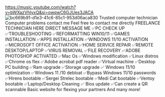 https://music.youtube.com/watch?v=bWXazVhlyxQ&si=owqwC6GJUes3JACA
![bc669b91-d1e3-41c6-85c1-953d06aca830](https://github.com/user-attachments/assets/ea3d6379-11a9-4df9-beae-6b5ef006e363)
Trusted computer technician
Computer problems contact me
Feel free to contact me directly
FREELANCE TECHNICIAN HERE
DIRECT MESSAGE ME
✅PC CHECK UP
✅TROUBLESHOOTING
✅REFORMATTING WIN10/11
✅GAMES INSTALLATION
✅APPS INSTALLATION
✅WINDOWS 11/10 ACTIVATION
✅MICROSOFT OFFICE ACTIVATION
✅HOME SERVICE REPAIR
✅REMOTE DESKTOP/LAPTOP
✅VIRUS REMOVAL
✅FILE RECOVERY
✅ADOBE PHOTOSHOP ACTIVATED
✅Mac Os
✅Windows modification
✅Linux distros
✅Chrome os flex
✅Adobe acrobat pdf reader
✅Virtual machine
✅Desktop PC building
✅Ram upgrade
✅Storage upgrade
✅ Windows 11/10 optimization
✅Windows 11 /10 debloat
✅Bypass Windows 11/10 passwords
✅Hirens bootable
✅Sergei Strelec bootable
✅Medi Cat bootable
✅Ventoy bootable
✅Laptop/Desktop Cleaning
✅ Bios update 
✅Can create a QR scannable Basic website for flexing your partners And many more!
